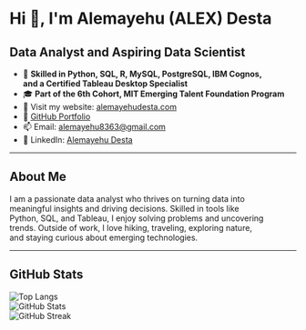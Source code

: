 # Hi 👋, I'm Alemayehu (ALEX) Desta

## Data Analyst and Aspiring Data Scientist  

- 🌱 **Skilled in Python, SQL, R, MySQL, PostgreSQL, IBM Cognos,**  
  **and a Certified Tableau Desktop Specialist**
- 🎓 **Part of the 6th Cohort, MIT Emerging Talent Foundation Program**
- 📝 Visit my website: [alemayehudesta.com](https://alemayehudesta.com)  
- 📝 [GitHub Portfolio](https://github.com/Alemayehu-Desta/Alemayehu-Desta.github.io)
- 📫 Email: [alemayehu8363@gmail.com](mailto:alemayehu8363@gmail.com)  
- 🔗 LinkedIn: [Alemayehu Desta](https://www.linkedin.com/in/alemayehu-desta/)

---

## About Me  

I am a passionate data analyst who thrives on turning data into  
meaningful insights and driving decisions. Skilled in tools like  
Python, SQL, and Tableau, I enjoy solving problems and uncovering  
trends. Outside of work, I love hiking, traveling, exploring nature,  
and staying curious about emerging technologies.

---

## GitHub Stats  

![Top Langs](https://github-readme-stats.vercel.app/api/top-langs?username=alemayehu-desta&show_icons=true&locale=en&layout=compact)  
![GitHub Stats](https://github-readme-stats.vercel.app/api?username=alemayehu-desta&show_icons=true&locale=en)  
![GitHub Streak](https://github-readme-streak-stats.herokuapp.com/?user=alemayehu-desta)
